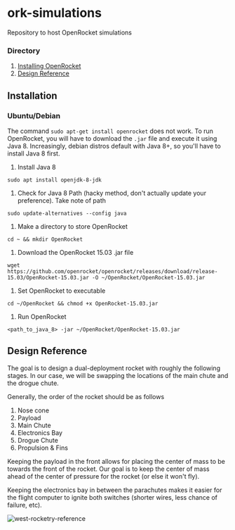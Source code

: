 # ork-simulations
Repository to host OpenRocket simulations

### Directory
1. [Installing OpenRocket](##installation)
1. [Design Reference](##design-reference)

## Installation

### Ubuntu/Debian
The command ```sudo apt-get install openrocket``` does not work. To run OpenRocket, you will have to download the ```.jar``` file and execute it using Java 8. Increasingly, debian distros default with Java 8+, so you'll have to install Java 8 first. 

1. Install Java 8
```
sudo apt install openjdk-8-jdk
```

1. Check for Java 8 Path (hacky method, don't actually update your preference). Take note of path
```
sudo update-alternatives --config java
```

1. Make a directory to store OpenRocket
```
cd ~ && mkdir OpenRocket
```

1. Download the OpenRocket 15.03 .jar file
```
wget https://github.com/openrocket/openrocket/releases/download/release-15.03/OpenRocket-15.03.jar -O ~/OpenRocket/OpenRocket-15.03.jar
```

1. Set OpenRocket to executable
```
cd ~/OpenRocket && chmod +x OpenRocket-15.03.jar
```

1. Run OpenRocket
```
<path_to_java_8> -jar ~/OpenRocket/OpenRocket-15.03.jar
```

## Design Reference

The goal is to design a dual-deployment rocket with roughly the following stages. In our case, we will be swapping the locations of the main chute and the drogue chute. 

Generally, the order of the rocket should be as follows

1. Nose cone
1. Payload
1. Main Chute
1. Electronics Bay
1. Drogue Chute
1. Propulsion & Fins

Keeping the payload in the front allows for placing the center of mass to be towards the front of the rocket. Our goal is to keep the center of mass ahead of the center of pressure for the rocket (or else it won't fly). 

Keeping the electronics bay in between the parachutes makes it easier for the flight computer to ignite both switches (shorter wires, less chance of failure, etc).

![west-rocketry-reference](http://westrocketry.com/articles/DualDeploy/dual.jpg)
